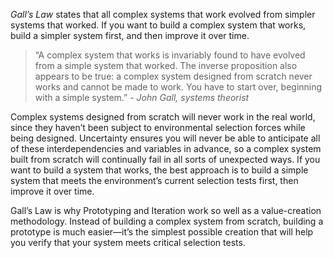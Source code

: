 _Gall’s Law_ states that all complex systems that work evolved from simpler systems that worked. If you want to build a complex system that works, build a simpler system first, and then improve it over time.

>“A complex system that works is invariably found to have evolved from a simple system that worked. The inverse proposition also appears to be true: a complex system designed from scratch never works and cannot be made to work. You have to start over, beginning with a simple system.” *\- John Gall, systems theorist*

Complex systems designed from scratch will never work in the real world, since they haven’t been subject to environmental selection forces while being designed. Uncertainty ensures you will never be able to anticipate all of these interdependencies and variables in advance, so a complex system built from scratch will continually fail in all sorts of unexpected ways. If you want to build a system that works, the best approach is to build a simple system that meets the environment’s current selection tests first, then improve it over time.

Gall’s Law is why Prototyping and Iteration work so well as a value-creation methodology. Instead of building a complex system from scratch, building a prototype is much easier—it’s the simplest possible creation that will help you verify that your system meets critical selection tests.